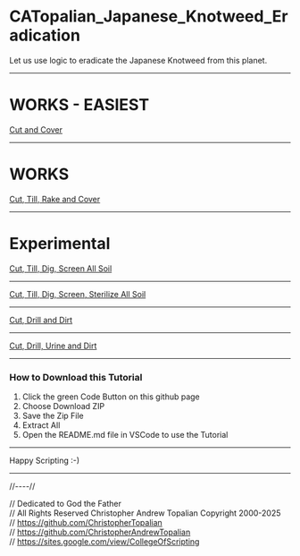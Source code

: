 # CATopalian_Japanese_Knotweed_Eradication
Let us use logic to eradicate the Japanese Knotweed from this planet.

---

# WORKS - EASIEST
[Cut and Cover](src/methods/cut_and_cover/cut_and_cover.md)  

---

# WORKS
[Cut, Till, Rake and Cover](src/methods/cut_till_rake_and_cover/cut_till_rake_and_cover.md)  

---

# Experimental
[Cut, Till, Dig, Screen All Soil](src/methods/cut_till_dig_screen_all_soil/cut_till_dig_screen_all_soil.md)  

---

[Cut, Till, Dig, Screen, Sterilize All Soil](src/methods/cut_till_dig_screen_sterilize_all_soil/cut_till_dig_screen_sterilize_all_soil.md)  

---

[Cut, Drill and Dirt](src/methods/cut_drill_and_dirt/cut_drill_and_dirt_a.md)  

---

[Cut, Drill, Urine and Dirt](src/methods/cut_drill_urine_dirt/cut_drill_urine_dirt_a.md)  

---

### How to Download this Tutorial
1. Click the green Code Button on this github page
2. Choose Download ZIP
3. Save the Zip File
4. Extract All
5. Open the README.md file in VSCode to use the Tutorial

---

Happy Scripting :-)

---

//----//

// Dedicated to God the Father  
// All Rights Reserved Christopher Andrew Topalian Copyright 2000-2025  
// https://github.com/ChristopherTopalian  
// https://github.com/ChristopherAndrewTopalian  
// https://sites.google.com/view/CollegeOfScripting

